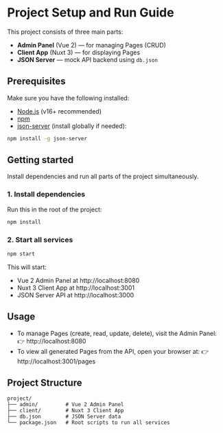 # Project Setup and Run Guide

This project consists of three main parts:

- **Admin Panel** (Vue 2) — for managing Pages (CRUD)
- **Client App** (Nuxt 3) — for displaying Pages
- **JSON Server** — mock API backend using `db.json`

## Prerequisites

Make sure you have the following installed:

- [Node.js](https://nodejs.org/) (v16+ recommended)
- [npm](https://www.npmjs.com/)
- [json-server](https://github.com/typicode/json-server) (install globally if needed):

```bash
npm install -g json-server
```

## Getting started

Install dependencies and run all parts of the project simultaneously.

### 1. Install dependencies

Run this in the root of the project:

```bash
npm install
```

### 2. Start all services

```bash
npm start
```

This will start:
 - Vue 2 Admin Panel at http://localhost:8080
 - Nuxt 3 Client App at http://localhost:3001
 - JSON Server API at http://localhost:3000

## Usage

- To manage Pages (create, read, update, delete), visit the Admin Panel: 👉 http://localhost:8080
- To view all generated Pages from the API, open your browser at: 👉 http://localhost:3001/pages

## Project Structure

```plaintext
project/
├── admin/         # Vue 2 Admin Panel
├── client/        # Nuxt 3 Client App
├── db.json        # JSON Server data
└── package.json   # Root scripts to run all services
```
